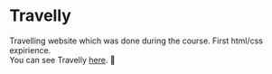 # Travelly
Travelling website which was done during the course. First html/css expirience. <br> 
You can see Travelly [here](https://pedantic-bose-5a8f52.netlify.app/). :space_invader:
